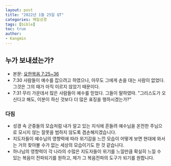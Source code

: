 ```yaml
---
layout: post
title: "2022년 1월 25일 QT"
categories: 매일성경
tags: [bible]
toc: true
author:
- Kangmin
---
```


## 누가 보내셨는가?
- 본문: [요한복음 7:25~36](https://www.bskorea.or.kr/bible/korbibReadpage.php?version=SAENEW&book=jhn&chap=7&sec=25&cVersion=&fontSize=15px&fontWeight=normal#focus)
- 7:30 사람들이 예수를 잡으려고 하였으나, 아무도 그에게 손을 대는 사람이 없었다. 그것은 그의 때가 아직 이르지 않았기 때문이다.
- 7:31 무리 가운데서 많은 사람들이 예수를 믿었다. 그들이 말하였따. "그리스도가 오신다고 해도, 이분이 하신 것보다 더 많은 표징을 행하시겠는가?"

### 다짐
- 성경 속 군중들의 모습처럼 내가 알고 있는 지식에 흔들려 예수님을 온전한 주님으로 모시지 않는 잘못을 범하지 않도록 겸손해지겠습니다.
- 지도자들이 예수님의 영향력에 따라 위기감을 느낀 모습이 어떻게 보면 현대에 와서는 거의 찾아볼 수가 없는 세상의 모습이기도 한 것 같습니다.
- 하나님의 영향력이 각 나라의 수많은 지도자들이 위기를 느낄만큼 확실히 느낄 수 있는 복음이 전파되기를 원하고, 제가 그 복음전파의 도구가 되기를 원합니다.
